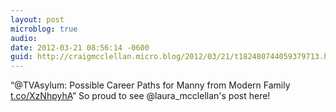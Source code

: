 ```yaml
---
layout: post
microblog: true
audio: 
date: 2012-03-21 08:56:14 -0600
guid: http://craigmcclellan.micro.blog/2012/03/21/t182480744059379713.html
---
```

“@TVAsylum: Possible Career Paths for Manny from Modern Family [t.co/XzNhpyhA](http://t.co/XzNhpyhA)” So proud to see @laura_mcclellan's post here!

